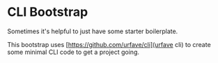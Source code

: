 # CLI Bootstrap

Sometimes it's helpful to just have some starter boilerplate. 

This bootstrap uses [https://github.com/urfave/cli](urfave cli)
to create some minimal CLI code to get a project going.

